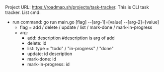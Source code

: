 Project URL: https://roadmap.sh/projects/task-tracker.
This is CLI task tracker.
List cmd:
 - run command: go run main.go [flag] --[arg-1]=[value] --[arg-2]=[value]
   + flag = add / delete / update / list / mark-done / mark-in-progress
   + arg:
     * add: description #description is arg of add
     * delete: id
     * list: type = "todo" / "in-progress" / "done"
     * update: id description
     * mark-done: id
     * mark-in-progress: id
